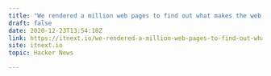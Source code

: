```yaml
---
title: "We rendered a million web pages to find out what makes the web slow"
draft: false
date: 2020-12-23T13:54:18Z
link: https://itnext.io/we-rendered-a-million-web-pages-to-find-out-what-makes-the-web-slow-72bbba9ade96?utm_medium=RSS&utm_source=hune
site: itnext.io
topic: Hacker News  

---
```

